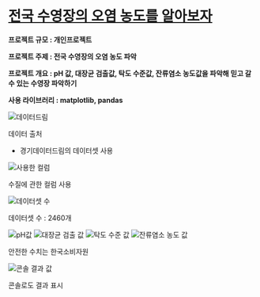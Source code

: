 <u><h1>전국 수영장의 오염 농도를 알아보자</h1></u>

<b>프로젝트 규모 : 개인프로젝트</b>

<b>프로젝트 주제 : 전국 수영장의 오염 농도 파악</b>

<b>프로젝트 개요 : pH 값, 대장균 검출값, 탁도 수준값, 잔류염소 농도값을 파악해 믿고 갈 수 있는 수영장 파악하기</b>

<b>사용 라이브러리 : matplotlib, pandas</b>

![데이터드림](https://github.com/user-attachments/assets/c092e44f-1af5-4e6d-b43a-d8666d0e6ec7)

</b>데이터 출처 
 - 경기데이터드림의 데이터셋 사용</b>

![사용한 컬럼](https://github.com/user-attachments/assets/0809f64a-4003-4142-922f-b2b2a9499aca)

수질에 관한 컬럼 사용

![데이터셋 수](https://github.com/user-attachments/assets/774cb611-b98d-423d-9bfa-9311f6f80790)

데이터셋 수 : 2460개

![pH값](https://github.com/user-attachments/assets/807d021f-20f1-45a4-8e16-152e0c026425)
![대장균 검출 값](https://github.com/user-attachments/assets/b83b2ae4-1932-4b96-98fd-ae274b6286d1)
![탁도 수준 값](https://github.com/user-attachments/assets/d8b22410-87c1-4fea-bb72-08902b5a5f22)
![잔류염소 농도 값](https://github.com/user-attachments/assets/2818e890-540d-4e73-b907-30fda48080a3)

안전한 수치는 한국소비자원

![콘솔 결과 값](https://github.com/user-attachments/assets/57abf49e-b1b7-4dbb-a09f-ee499dfe942e)

콘솔로도 결과 표시
